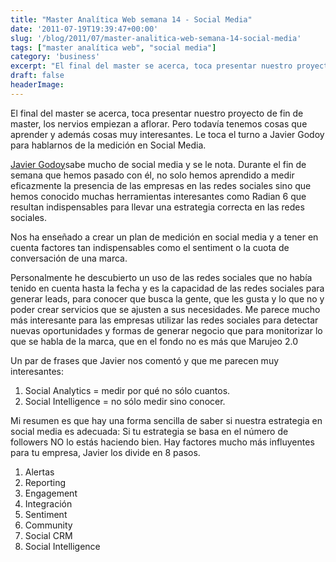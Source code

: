```yaml
---
title: "Master Analítica Web semana 14 - Social Media"
date: '2011-07-19T19:39:47+00:00'
slug: '/blog/2011/07/master-analitica-web-semana-14-social-media'
tags: ["master analítica web", "social media"]
category: 'business'
excerpt: "El final del master se acerca, toca presentar nuestro proyecto de fin de master, los nervios empiezan a aflorar. Pero todavía tenemos cosas que aprender y además cosas muy interesantes. Le toca el turn..."
draft: false
headerImage:
---
```

El final del master se acerca, toca presentar nuestro proyecto de fin de master, los nervios empiezan a aflorar. Pero todavía tenemos cosas que aprender y además cosas muy interesantes. Le toca el turno a Javier Godoy para hablarnos de la medición en Social Media.

[Javier Godoy](http://kschool.com/analitica-web/profesores/javier-godoy/ "Javier godoy - social media")sabe mucho de social media y se le nota. Durante el fin de semana que hemos pasado con él, no solo hemos aprendido a medir eficazmente la presencia de las empresas en las redes sociales sino que hemos conocido muchas herramientas interesantes como Radian 6 que resultan indispensables para llevar una estrategia correcta en las redes sociales.

Nos ha enseñado a crear un plan de medición en social media y a tener en cuenta factores tan indispensables como el sentiment o la cuota de conversación de una marca.

Personalmente he descubierto un uso de las redes sociales que no había tenido en cuenta hasta la fecha y es la capacidad de las redes sociales para generar leads, para conocer que busca la gente, que les gusta y lo que no y poder crear servicios que se ajusten a sus necesidades. Me parece mucho más interesante para las empresas utilizar las redes sociales para detectar nuevas oportunidades y formas de generar negocio que para monitorizar lo que se habla de la marca, que en el fondo no es más que Marujeo 2.0

Un par de frases que Javier nos comentó y que me parecen muy interesantes:

1. Social Analytics = medir por qué no sólo cuantos.
2. Social Intelligence = no sólo medir sino conocer.

Mi resumen es que hay una forma sencilla de saber si nuestra estrategia en social media es adecuada: Si tu estrategia se basa en el número de followers NO lo estás haciendo bien. Hay factores mucho más influyentes para tu empresa, Javier los divide en 8 pasos.

1. Alertas
2. Reporting
3. Engagement
4. Integración
5. Sentiment
6. Community
7. Social CRM
8. Social Intelligence
